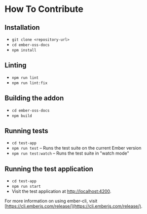 # How To Contribute

## Installation

* `git clone <repository-url>`
* `cd ember-oss-docs`
* `npm install`

## Linting

* `npm run lint`
* `npm run lint:fix`

## Building the addon

* `cd ember-oss-docs`
* `npm build`

## Running tests

* `cd test-app`
* `npm run test` – Runs the test suite on the current Ember version
* `npm run test:watch` – Runs the test suite in "watch mode"

## Running the test application

* `cd test-app`
* `npm run start`
* Visit the test application at [http://localhost:4200](http://localhost:4200).

For more information on using ember-cli, visit [https://cli.emberjs.com/release/](https://cli.emberjs.com/release/).

